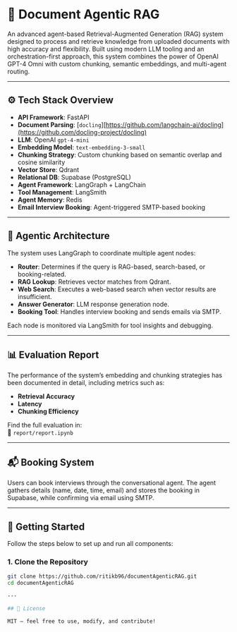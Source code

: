 # 📄 Document Agentic RAG

An advanced agent-based Retrieval-Augmented Generation (RAG) system designed to process and retrieve knowledge from uploaded documents with high accuracy and flexibility. Built using modern LLM tooling and an orchestration-first approach, this system combines the power of OpenAI GPT-4 Omni with custom chunking, semantic embeddings, and multi-agent routing.

---

## ⚙️ Tech Stack Overview

- **API Framework**: FastAPI
- **Document Parsing**: [`docling`][https://github.com/langchain-ai/docling](https://github.com/docling-project/docling)
- **LLM**: OpenAI `gpt-4-mini`
- **Embedding Model**: `text-embedding-3-small`
- **Chunking Strategy**: Custom chunking based on semantic overlap and cosine similarity
- **Vector Store**: Qdrant
- **Relational DB**: Supabase (PostgreSQL)
- **Agent Framework**: LangGraph + LangChain
- **Tool Management**: LangSmith
- **Agent Memory**: Redis
- **Email Interview Booking**: Agent-triggered SMTP-based booking

---

## 🤖 Agentic Architecture

The system uses LangGraph to coordinate multiple agent nodes:
- **Router**: Determines if the query is RAG-based, search-based, or booking-related.
- **RAG Lookup**: Retrieves vector matches from Qdrant.
- **Web Search**: Executes a web-based search when vector results are insufficient.
- **Answer Generator**: LLM response generation node.
- **Booking Tool**: Handles interview booking and sends emails via SMTP.

Each node is monitored via LangSmith for tool insights and debugging.

---

## 📊 Evaluation Report

The performance of the system’s embedding and chunking strategies has been documented in detail, including metrics such as:
- **Retrieval Accuracy**
- **Latency**
- **Chunking Efficiency**

Find the full evaluation in:  
📁 `report/report.ipynb`

---

## 📬 Booking System

Users can book interviews through the conversational agent. The agent gathers details (name, date, time, email) and stores the booking in Supabase, while confirming via email using SMTP.

---

## 🚀 Getting Started

Follow the steps below to set up and run all components:

### 1. Clone the Repository

```bash
git clone https://github.com/ritikb96/documentAgenticRAG.git
cd documentAgenticRAG

---

## 📎 License

MIT – feel free to use, modify, and contribute!
